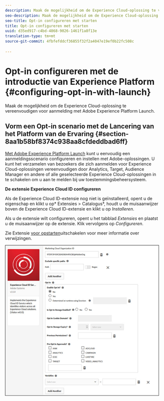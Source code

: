 ```yaml
---
description: Maak de mogelijkheid om de Experience Cloud-oplossing te vereenvoudigen voor aanmelding met Adobe Experience Platform Launch.
seo-description: Maak de mogelijkheid om de Experience Cloud-oplossing te vereenvoudigen voor aanmelding met Adobe Experience Platform Launch.
seo-title: Opt-in configureren met starten
title: Opt-in configureren met starten
uuid: d35ed917-c4bd-4868-9026-1461f1a8f13e
translation-type: tm+mt
source-git-commit: 4fbfefddcf36855f32f2a4047e19ef0b22fc508c

---
```



# Opt-in configureren met de introductie van Experience Platform {#configuring-opt-in-with-launch}

Maak de mogelijkheid om de Experience Cloud-oplossing te vereenvoudigen voor aanmelding met Adobe Experience Platform Launch.

## Vorm een Opt-in scenario met de Lancering van het Platform van de Ervaring {#section-8aa1b58bf8374c938aa8cfdeddbad6ff}

[Met Adobe Experience Platform Launch](https://docs.adobelaunch.com/) kunt u eenvoudig een aanmeldingsscenario configureren en instellen met Adobe-oplossingen. U kunt het verzamelen van bezoekers die zich aanmelden voor Experience Cloud-oplossingen vereenvoudigen door Analytics, Target, Audience Manager en andere of alle geselecteerde Experience Cloud-oplossingen in te schakelen om u aan te melden bij uw toestemmingsbeheersysteem.

**De extensie Experience Cloud ID configureren**

Als de Experience Cloud ID-extensie nog niet is geïnstalleerd, opent u de eigenschap en klikt u op* Extensies > Catalogus*, houdt u de muisaanwijzer boven de Experience Cloud ID-extensie en klikt u op *Installeren*.

Als u de extensie wilt configureren, opent u het tabblad *Extensies* en plaatst u de muisaanwijzer op de extensie. Klik vervolgens op *Configureren*.

Zie Extensie [voor opstarten](https://docs.adobelaunch.com/extension-reference/web/experience-cloud-id-service-extension)uitschakelen voor meer informatie over verwijzingen.

![](assets/optin-launch.jpg)

